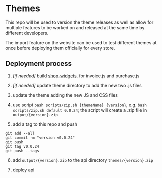 # Themes

This repo will be used to version the theme releases as well as allow for multiple features to be worked on and released at the same time by different developers.

The import feature on the website can be used to test different themes at once before deploying them officially for every store.

## Deployment process

1. *[if needed]* build [shop-widgets](https://github.com/sellix/shop-widgets). for invoice.js and purchase.js

2. *[if needed]* update theme directory to add the new two .js files

3. update the theme adding the new JS and CSS files

4. use script `bash scripts/zip.sh {themeName} {version}`, e.g. `bash scripts/zip.sh default 0.0.24`; the script will create a .zip file in `output/{version}.zip`

5. add a tag to this repo and push

```git
git add --all
git commit -m "version v0.0.24"
git push
git tag v0.0.24
git push --tags
```

6. add `output/{version}.zip` to the api directory `themes/{version}.zip`

7. deploy api